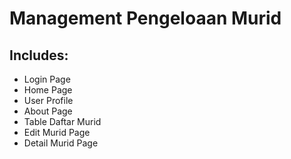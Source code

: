 # Management Pengeloaan Murid

## Includes: 
 - Login Page
 - Home Page
 - User Profile
 - About Page
 - Table Daftar Murid
 - Edit Murid Page
 - Detail Murid Page
